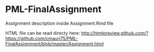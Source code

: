 # PML-FinalAssignment
Assignment description inside Assignment.Rmd file

HTML file can be read directy here: http://htmlpreview.github.com/?https://github.com/cmauri75/PML-FinalAssignment/blob/master/Assignment.html

